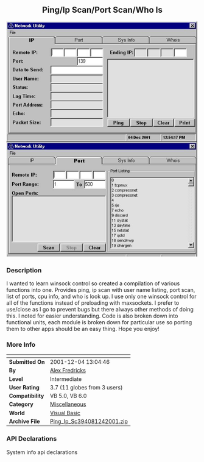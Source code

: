 ﻿<div align="center">

## Ping/Ip Scan/Port Scan/Who Is

<img src="PIC2001124145576060.jpg">
</div>

### Description

I wanted to learn winsock control so created a compilation of various functions into one. Provides ping, ip scan with user name listing, port scan, list of ports, cpu info, and who is look up. I use only one winsock control for all of the functions instead of preloading with maxsockets. I prefer to use/close as I go to prevent bugs but there always other methods of doing this. I noted for easier understanding. Code is also broken down into functional units, each module is broken down for particular use so porting them to other apps should be an easy thing. Hope you enjoy!
 
### More Info
 


<span>             |<span>
---                |---
**Submitted On**   |2001-12-04 13:04:46
**By**             |[Alex Fredricks](https://github.com/Planet-Source-Code/PSCIndex/blob/master/ByAuthor/alex-fredricks.md)
**Level**          |Intermediate
**User Rating**    |3.7 (11 globes from 3 users)
**Compatibility**  |VB 5\.0, VB 6\.0
**Category**       |[Miscellaneous](https://github.com/Planet-Source-Code/PSCIndex/blob/master/ByCategory/miscellaneous__1-1.md)
**World**          |[Visual Basic](https://github.com/Planet-Source-Code/PSCIndex/blob/master/ByWorld/visual-basic.md)
**Archive File**   |[Ping\_Ip\_Sc394081242001\.zip](https://github.com/Planet-Source-Code/alex-fredricks-ping-ip-scan-port-scan-who-is__1-29472/archive/master.zip)

### API Declarations

System info api declarations





